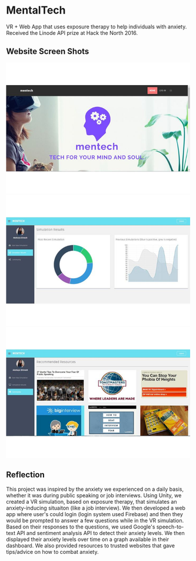 # MentalTech
VR + Web App that uses exposure therapy to help individuals with anxiety. Received the Linode API prize at Hack the North 2016.

## Website Screen Shots
<img src="Screenshots/LandingPage.jpg" width="500"> <img src="Screenshots/Results.jpg" width="500"> <img src="Screenshots/Resources.jpg" width="500">


## Reflection

This project was inspired by the anxiety we experienced on a daily basis, whether it was during public speaking or job interviews. Using Unity, we created a VR simulation, based on exposure therapy, that simulates an anxiety-inducing situaiton (like a job interview). We then developed a web app where user's could login (login system used Firebase) and then they would be prompted to answer a few questions while in the VR simulation. Based on their responses to the questions, we used Google's speech-to-text API and sentiment analysis API to detect their anxiety levels. We then displayed their anxiety levels over time on a graph available in their dashboard. We also provided resources to trusted websites that gave tips/advice on how to combat anxiety.
